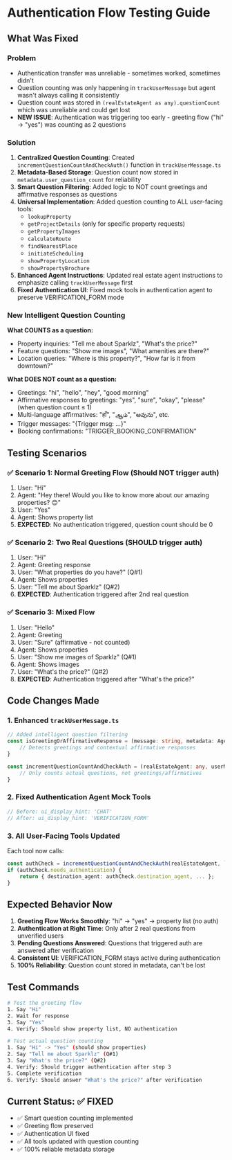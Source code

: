 # Authentication Flow Testing Guide

## What Was Fixed

### Problem
- Authentication transfer was unreliable - sometimes worked, sometimes didn't
- Question counting was only happening in `trackUserMessage` but agent wasn't always calling it consistently
- Question count was stored in `(realEstateAgent as any).questionCount` which was unreliable and could get lost
- **NEW ISSUE**: Authentication was triggering too early - greeting flow ("hi" -> "yes") was counting as 2 questions

### Solution
1. **Centralized Question Counting**: Created `incrementQuestionCountAndCheckAuth()` function in `trackUserMessage.ts`
2. **Metadata-Based Storage**: Question count now stored in `metadata.user_question_count` for reliability
3. **Smart Question Filtering**: Added logic to NOT count greetings and affirmative responses as questions
4. **Universal Implementation**: Added question counting to ALL user-facing tools:
   - `lookupProperty`
   - `getProjectDetails` (only for specific property requests)
   - `getPropertyImages`
   - `calculateRoute`
   - `findNearestPlace`
   - `initiateScheduling`
   - `showPropertyLocation`
   - `showPropertyBrochure`
5. **Enhanced Agent Instructions**: Updated real estate agent instructions to emphasize calling `trackUserMessage` first
6. **Fixed Authentication UI**: Fixed mock tools in authentication agent to preserve VERIFICATION_FORM mode

### New Intelligent Question Counting
**What COUNTS as a question:**
- Property inquiries: "Tell me about Sparklz", "What's the price?"
- Feature questions: "Show me images", "What amenities are there?"
- Location queries: "Where is this property?", "How far is it from downtown?"

**What DOES NOT count as a question:**
- Greetings: "hi", "hello", "hey", "good morning"
- Affirmative responses to greetings: "yes", "sure", "okay", "please" (when question count ≤ 1)
- Multi-language affirmatives: "हाँ", "ஆம்", "అవును", etc.
- Trigger messages: "{Trigger msg: ...}"
- Booking confirmations: "TRIGGER_BOOKING_CONFIRMATION"

## Testing Scenarios

### ✅ **Scenario 1: Normal Greeting Flow (Should NOT trigger auth)**
1. User: "Hi"
2. Agent: "Hey there! Would you like to know more about our amazing properties? 😊"
3. User: "Yes"
4. Agent: Shows property list
5. **EXPECTED**: No authentication triggered, question count should be 0

### ✅ **Scenario 2: Two Real Questions (SHOULD trigger auth)**
1. User: "Hi"
2. Agent: Greeting response
3. User: "What properties do you have?" (Q#1)
4. Agent: Shows properties
5. User: "Tell me about Sparklz" (Q#2)
6. **EXPECTED**: Authentication triggered after 2nd real question

### ✅ **Scenario 3: Mixed Flow**
1. User: "Hello"
2. Agent: Greeting
3. User: "Sure" (affirmative - not counted)
4. Agent: Shows properties
5. User: "Show me images of Sparklz" (Q#1)
6. Agent: Shows images
7. User: "What's the price?" (Q#2)
8. **EXPECTED**: Authentication triggered after "What's the price?"

## Code Changes Made

### 1. Enhanced `trackUserMessage.ts`
```typescript
// Added intelligent question filtering
const isGreetingOrAffirmativeResponse = (message: string, metadata: AgentMetadata): boolean => {
    // Detects greetings and contextual affirmative responses
}

const incrementQuestionCountAndCheckAuth = (realEstateAgent: any, userMessage: string) => {
    // Only counts actual questions, not greetings/affirmatives
}
```

### 2. Fixed Authentication Agent Mock Tools
```typescript
// Before: ui_display_hint: 'CHAT'
// After: ui_display_hint: 'VERIFICATION_FORM'
```

### 3. All User-Facing Tools Updated
Each tool now calls:
```typescript
const authCheck = incrementQuestionCountAndCheckAuth(realEstateAgent, `toolName: ${query}`);
if (authCheck.needs_authentication) {
    return { destination_agent: authCheck.destination_agent, ... };
}
```

## Expected Behavior Now

1. **Greeting Flow Works Smoothly**: "hi" -> "yes" -> property list (no auth)
2. **Authentication at Right Time**: Only after 2 real questions from unverified users
3. **Pending Questions Answered**: Questions that triggered auth are answered after verification
4. **Consistent UI**: VERIFICATION_FORM stays active during authentication
5. **100% Reliability**: Question count stored in metadata, can't be lost

## Test Commands

```bash
# Test the greeting flow
1. Say "Hi"
2. Wait for response
3. Say "Yes" 
4. Verify: Should show property list, NO authentication

# Test actual question counting
1. Say "Hi" -> "Yes" (should show properties)
2. Say "Tell me about Sparklz" (Q#1)
3. Say "What's the price?" (Q#2) 
4. Verify: Should trigger authentication after step 3
5. Complete verification
6. Verify: Should answer "What's the price?" after verification
```

## Current Status: ✅ FIXED
- ✅ Smart question counting implemented
- ✅ Greeting flow preserved  
- ✅ Authentication UI fixed
- ✅ All tools updated with question counting
- ✅ 100% reliable metadata storage 
